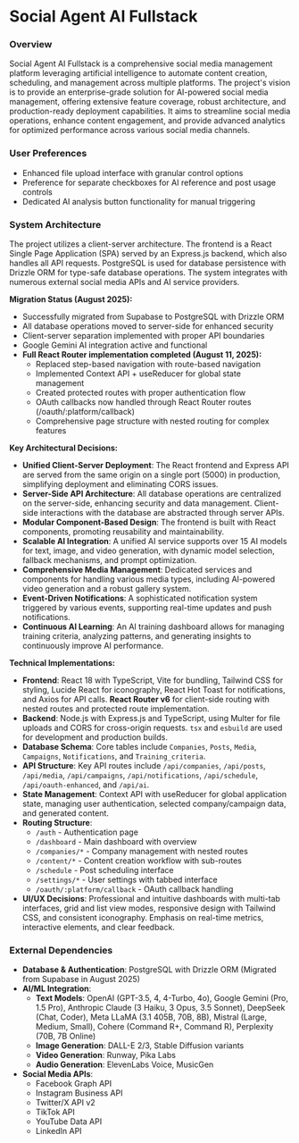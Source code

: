 # Social Agent AI Fullstack

### Overview
Social Agent AI Fullstack is a comprehensive social media management platform leveraging artificial intelligence to automate content creation, scheduling, and management across multiple platforms. The project's vision is to provide an enterprise-grade solution for AI-powered social media management, offering extensive feature coverage, robust architecture, and production-ready deployment capabilities. It aims to streamline social media operations, enhance content engagement, and provide advanced analytics for optimized performance across various social media channels.

### User Preferences
- Enhanced file upload interface with granular control options
- Preference for separate checkboxes for AI reference and post usage controls
- Dedicated AI analysis button functionality for manual triggering

### System Architecture
The project utilizes a client-server architecture. The frontend is a React Single Page Application (SPA) served by an Express.js backend, which also handles all API requests. PostgreSQL is used for database persistence with Drizzle ORM for type-safe database operations. The system integrates with numerous external social media APIs and AI service providers.

**Migration Status (August 2025):**
- Successfully migrated from Supabase to PostgreSQL with Drizzle ORM
- All database operations moved to server-side for enhanced security
- Client-server separation implemented with proper API boundaries
- Google Gemini AI integration active and functional
- **Full React Router implementation completed (August 11, 2025):**
  - Replaced step-based navigation with route-based navigation
  - Implemented Context API + useReducer for global state management
  - Created protected routes with proper authentication flow
  - OAuth callbacks now handled through React Router routes (/oauth/:platform/callback)
  - Comprehensive page structure with nested routing for complex features

**Key Architectural Decisions:**
*   **Unified Client-Server Deployment**: The React frontend and Express API are served from the same origin on a single port (5000) in production, simplifying deployment and eliminating CORS issues.
*   **Server-Side API Architecture**: All database operations are centralized on the server-side, enhancing security and data management. Client-side interactions with the database are abstracted through server APIs.
*   **Modular Component-Based Design**: The frontend is built with React components, promoting reusability and maintainability.
*   **Scalable AI Integration**: A unified AI service supports over 15 AI models for text, image, and video generation, with dynamic model selection, fallback mechanisms, and prompt optimization.
*   **Comprehensive Media Management**: Dedicated services and components for handling various media types, including AI-powered video generation and a robust gallery system.
*   **Event-Driven Notifications**: A sophisticated notification system triggered by various events, supporting real-time updates and push notifications.
*   **Continuous AI Learning**: An AI training dashboard allows for managing training criteria, analyzing patterns, and generating insights to continuously improve AI performance.

**Technical Implementations:**
*   **Frontend**: React 18 with TypeScript, Vite for bundling, Tailwind CSS for styling, Lucide React for iconography, React Hot Toast for notifications, and Axios for API calls. **React Router v6** for client-side routing with nested routes and protected route implementation.
*   **Backend**: Node.js with Express.js and TypeScript, using Multer for file uploads and CORS for cross-origin requests. `tsx` and `esbuild` are used for development and production builds.
*   **Database Schema**: Core tables include `Companies`, `Posts`, `Media`, `Campaigns`, `Notifications`, and `Training_criteria`.
*   **API Structure**: Key API routes include `/api/companies`, `/api/posts`, `/api/media`, `/api/campaigns`, `/api/notifications`, `/api/schedule`, `/api/oauth-enhanced`, and `/api/ai`.
*   **State Management**: Context API with useReducer for global application state, managing user authentication, selected company/campaign data, and generated content.
*   **Routing Structure**: 
     - `/auth` - Authentication page
     - `/dashboard` - Main dashboard with overview
     - `/companies/*` - Company management with nested routes
     - `/content/*` - Content creation workflow with sub-routes
     - `/schedule` - Post scheduling interface
     - `/settings/*` - User settings with tabbed interface
     - `/oauth/:platform/callback` - OAuth callback handling
*   **UI/UX Decisions**: Professional and intuitive dashboards with multi-tab interfaces, grid and list view modes, responsive design with Tailwind CSS, and consistent iconography. Emphasis on real-time metrics, interactive elements, and clear feedback.

### External Dependencies
*   **Database & Authentication**: PostgreSQL with Drizzle ORM (Migrated from Supabase in August 2025)
*   **AI/ML Integration**:
    *   **Text Models**: OpenAI (GPT-3.5, 4, 4-Turbo, 4o), Google Gemini (Pro, 1.5 Pro), Anthropic Claude (3 Haiku, 3 Opus, 3.5 Sonnet), DeepSeek (Chat, Coder), Meta LLaMA (3.1 405B, 70B, 8B), Mistral (Large, Medium, Small), Cohere (Command R+, Command R), Perplexity (70B, 7B Online)
    *   **Image Generation**: DALL-E 2/3, Stable Diffusion variants
    *   **Video Generation**: Runway, Pika Labs
    *   **Audio Generation**: ElevenLabs Voice, MusicGen
*   **Social Media APIs**:
    *   Facebook Graph API
    *   Instagram Business API
    *   Twitter/X API v2
    *   TikTok API
    *   YouTube Data API
    *   LinkedIn API